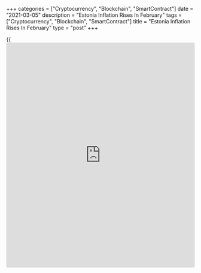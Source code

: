+++
categories = ["Cryptocurrency", "Blockchain", "SmartContract"]
date = "2021-03-05"
description = "Estonia Inflation Rises In February"
tags = ["Cryptocurrency", "Blockchain", "SmartContract"]
title = "Estonia Inflation Rises In February"
type = "post"
+++

{{<iframe id="large-banner" src="https://www.bounty.group/#slide=11.0" width="100%" height="600" scrolling="no" style="border: 0px solid rgb(216, 221, 230); border-radius: 3px;">}}

Estonia's consumer prices increased in February, data from Statistics
Estonia showed on Friday.

The consumer price index grew 0.6 percent year-on-year in February,
following a 0.2 percent rise in January.

"Compared to February 2020, the consumer price index was affected the
most by 26.7 percent more expensive electricity that reached homes and
by cheaper motor fuel," Viktoria Trasanov, leading analyst at Statistics
Estonia, said.

Diesel fuel prices declined 12.8 percent and petrol prices fell 4.0
percent.

Transportation cost increased 2.8 percent annually in February. Prices
of food and non-alcoholic beverages gained 0.9 percent and those of
recreation and culture rose 1.5 percent.

Prices for clothing and footwear and alcoholic beverages and tobacco
grew 0.8 percent, each.

On a monthly basis, consumer prices rose 0.9 percent in February,
following a 0.7 percent increase in the previous month.

For comments and feedback [contact](https://www.playgroundfx.com/contact/): editorial@rtt[news](https://www.letsplayfx.com/blog/forex-news-website/).com

[Economic News][1]

 **What parts of the world are seeing the best (and worst) economic
performances lately? Click[here][2] to check out our [Econ Scorecard][2]
and find out! See up-to-the-moment [ranking](https://www.playgroundfx.com/blog/crypto-exchange-ranking/)s for the best and worst
performers in [GDP][3], [unemployment rate][4], [inflation][2] and much
more.**

   1. www.rtt[news](https://www.letsplayfx.com/blog/forex-news-website/).com/Content/EconomicNews.aspx
   2. www.rtt[news](https://www.letsplayfx.com/blog/forex-news-website/).com/economic-scorecard/world-rank/CPI/highest-performance.aspx
   3. www.rtt[news](https://www.letsplayfx.com/blog/forex-news-website/).com/economic-scorecard/world-rank/GDP/highest-performance.aspx
   4. www.rtt[news](https://www.letsplayfx.com/blog/forex-news-website/).com/economic-scorecard/world-rank/unemployment-rate/lowest-performance.aspx